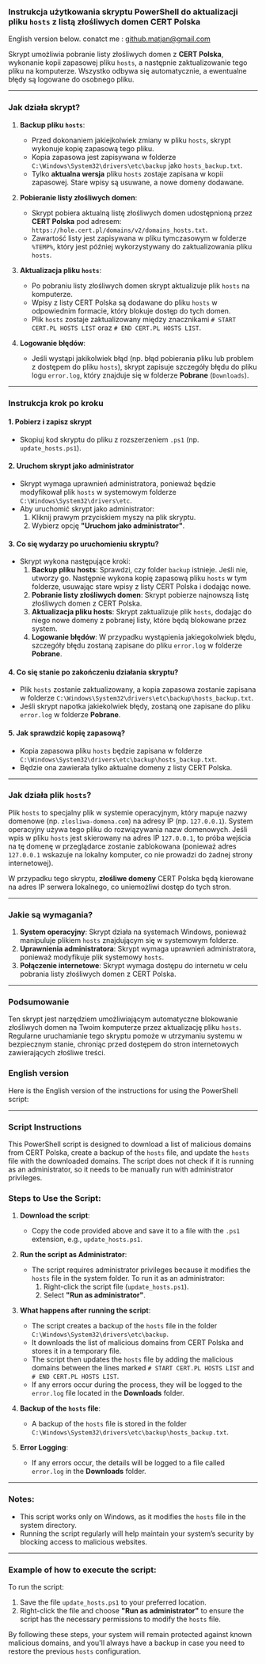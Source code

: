 ### Instrukcja użytkowania skryptu PowerShell do aktualizacji pliku `hosts` z listą złośliwych domen CERT Polska
English version below.
conatct me : github.matjan@gmail.com

Skrypt umożliwia pobranie listy złośliwych domen z **CERT Polska**, wykonanie kopii zapasowej pliku `hosts`, a następnie zaktualizowanie tego pliku na komputerze. Wszystko odbywa się automatycznie, a ewentualne błędy są logowane do osobnego pliku.

---

### Jak działa skrypt?

1. **Backup pliku `hosts`**:
   - Przed dokonaniem jakiejkolwiek zmiany w pliku `hosts`, skrypt wykonuje kopię zapasową tego pliku.
   - Kopia zapasowa jest zapisywana w folderze `C:\Windows\System32\drivers\etc\backup` jako `hosts_backup.txt`.
   - Tylko **aktualna wersja** pliku `hosts` zostaje zapisana w kopii zapasowej. Stare wpisy są usuwane, a nowe domeny dodawane.
   
2. **Pobieranie listy złośliwych domen**:
   - Skrypt pobiera aktualną listę złośliwych domen udostępnioną przez **CERT Polska** pod adresem: `https://hole.cert.pl/domains/v2/domains_hosts.txt`.
   - Zawartość listy jest zapisywana w pliku tymczasowym w folderze `%TEMP%`, który jest później wykorzystywany do zaktualizowania pliku `hosts`.

3. **Aktualizacja pliku `hosts`**:
   - Po pobraniu listy złośliwych domen skrypt aktualizuje plik `hosts` na komputerze. 
   - Wpisy z listy CERT Polska są dodawane do pliku `hosts` w odpowiednim formacie, który blokuje dostęp do tych domen.
   - Plik `hosts` zostaje zaktualizowany między znacznikami `# START CERT.PL HOSTS LIST` oraz `# END CERT.PL HOSTS LIST`.

4. **Logowanie błędów**:
   - Jeśli wystąpi jakikolwiek błąd (np. błąd pobierania pliku lub problem z dostępem do pliku `hosts`), skrypt zapisuje szczegóły błędu do pliku logu `error.log`, który znajduje się w folderze **Pobrane** (`Downloads`).

---

### Instrukcja krok po kroku

#### 1. Pobierz i zapisz skrypt
- Skopiuj kod skryptu do pliku z rozszerzeniem `.ps1` (np. `update_hosts.ps1`).

#### 2. Uruchom skrypt jako administrator
- Skrypt wymaga uprawnień administratora, ponieważ będzie modyfikował plik `hosts` w systemowym folderze `C:\Windows\System32\drivers\etc`.
- Aby uruchomić skrypt jako administrator:
  1. Kliknij prawym przyciskiem myszy na plik skryptu.
  2. Wybierz opcję **"Uruchom jako administrator"**.

#### 3. Co się wydarzy po uruchomieniu skryptu?
- Skrypt wykona następujące kroki:
  1. **Backup pliku hosts**: Sprawdzi, czy folder `backup` istnieje. Jeśli nie, utworzy go. Następnie wykona kopię zapasową pliku `hosts` w tym folderze, usuwając stare wpisy z listy CERT Polska i dodając nowe.
  2. **Pobranie listy złośliwych domen**: Skrypt pobierze najnowszą listę złośliwych domen z CERT Polska.
  3. **Aktualizacja pliku hosts**: Skrypt zaktualizuje plik `hosts`, dodając do niego nowe domeny z pobranej listy, które będą blokowane przez system.
  4. **Logowanie błędów**: W przypadku wystąpienia jakiegokolwiek błędu, szczegóły błędu zostaną zapisane do pliku `error.log` w folderze **Pobrane**.

#### 4. Co się stanie po zakończeniu działania skryptu?
- Plik `hosts` zostanie zaktualizowany, a kopia zapasowa zostanie zapisana w folderze `C:\Windows\System32\drivers\etc\backup\hosts_backup.txt`.
- Jeśli skrypt napotka jakiekolwiek błędy, zostaną one zapisane do pliku `error.log` w folderze **Pobrane**.

#### 5. Jak sprawdzić kopię zapasową?
- Kopia zapasowa pliku `hosts` będzie zapisana w folderze `C:\Windows\System32\drivers\etc\backup\hosts_backup.txt`. 
- Będzie ona zawierała tylko aktualne domeny z listy CERT Polska.

---

### Jak działa plik `hosts`?

Plik `hosts` to specjalny plik w systemie operacyjnym, który mapuje nazwy domenowe (np. `zlosliwa-domena.com`) na adresy IP (np. `127.0.0.1`). System operacyjny używa tego pliku do rozwiązywania nazw domenowych. Jeśli wpis w pliku `hosts` jest skierowany na adres IP `127.0.0.1`, to próba wejścia na tę domenę w przeglądarce zostanie zablokowana (ponieważ adres `127.0.0.1` wskazuje na lokalny komputer, co nie prowadzi do żadnej strony internetowej).

W przypadku tego skryptu, **złośliwe domeny** CERT Polska będą kierowane na adres IP serwera lokalnego, co uniemożliwi dostęp do tych stron.

---

### Jakie są wymagania?

1. **System operacyjny**: Skrypt działa na systemach Windows, ponieważ manipuluje plikiem `hosts` znajdującym się w systemowym folderze.
2. **Uprawnienia administratora**: Skrypt wymaga uprawnień administratora, ponieważ modyfikuje plik systemowy `hosts`.
3. **Połączenie internetowe**: Skrypt wymaga dostępu do internetu w celu pobrania listy złośliwych domen z CERT Polska.

---

### Podsumowanie

Ten skrypt jest narzędziem umożliwiającym automatyczne blokowanie złośliwych domen na Twoim komputerze przez aktualizację pliku `hosts`. Regularne uruchamianie tego skryptu pomoże w utrzymaniu systemu w bezpiecznym stanie, chroniąc przed dostępem do stron internetowych zawierających złośliwe treści.


### English version
Here is the English version of the instructions for using the PowerShell script:

---

### Script Instructions

This PowerShell script is designed to download a list of malicious domains from CERT Polska, create a backup of the `hosts` file, and update the `hosts` file with the downloaded domains. The script does not check if it is running as an administrator, so it needs to be manually run with administrator privileges.

### Steps to Use the Script:

1. **Download the script**:
   - Copy the code provided above and save it to a file with the `.ps1` extension, e.g., `update_hosts.ps1`.

2. **Run the script as Administrator**:
   - The script requires administrator privileges because it modifies the `hosts` file in the system folder. To run it as an administrator:
     1. Right-click the script file (`update_hosts.ps1`).
     2. Select **"Run as administrator"**.

3. **What happens after running the script**:
   - The script creates a backup of the `hosts` file in the folder `C:\Windows\System32\drivers\etc\backup`.
   - It downloads the list of malicious domains from CERT Polska and stores it in a temporary file.
   - The script then updates the `hosts` file by adding the malicious domains between the lines marked `# START CERT.PL HOSTS LIST` and `# END CERT.PL HOSTS LIST`.
   - If any errors occur during the process, they will be logged to the `error.log` file located in the **Downloads** folder.

4. **Backup of the `hosts` file**:
   - A backup of the `hosts` file is stored in the folder `C:\Windows\System32\drivers\etc\backup\hosts_backup.txt`.

5. **Error Logging**:
   - If any errors occur, the details will be logged to a file called `error.log` in the **Downloads** folder.

---

### Notes:

- This script works only on Windows, as it modifies the `hosts` file in the system directory.
- Running the script regularly will help maintain your system’s security by blocking access to malicious websites.

---

### Example of how to execute the script:

To run the script:
1. Save the file `update_hosts.ps1` to your preferred location.
2. Right-click the file and choose **"Run as administrator"** to ensure the script has the necessary permissions to modify the `hosts` file.

By following these steps, your system will remain protected against known malicious domains, and you'll always have a backup in case you need to restore the previous `hosts` configuration.
